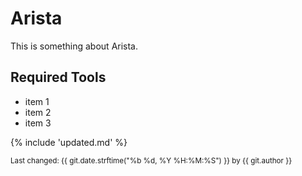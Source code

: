 # Arista

This is something about Arista.

## Required Tools

- item 1
- item 2
- item 3

{% include 'updated.md' %}

<sub>Last changed: {{ git.date.strftime("%b %d, %Y %H:%M:%S") }} by {{ git.author }}</sub>